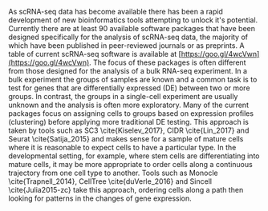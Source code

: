 As scRNA-seq data has become available there has been a rapid development of new bioinformatics tools attempting to unlock it's potential. Currently there are at least 90 available software packages that have been designed specifically for the analysis of scRNA-seq data, the majority of which have been published in peer-reviewed journals or as preprints. A table of current scRNA-seq software is available at [https://goo.gl/4wcVwn](https://goo.gl/4wcVwn). The focus of these packages is often different from those designed for the analysis of a bulk RNA-seq experiment. In a bulk experiment the groups of samples are known and a common task is to test for genes that are differentially expressed (DE) between two or more groups. In contrast, the groups in a single-cell experiment are usually unknown and the analysis is often more exploratory. Many of the current packages focus on assigning cells to groups based on expression profiles (clustering) before applying more traditional DE testing. This approach is taken by tools such as SC3 \cite{Kiselev_2017}, CIDR \cite{Lin_2017} and Seurat \cite{Satija_2015} and makes sense for a sample of mature cells where it is reasonable to expect cells to have a particular type. In the developmental setting, for example, where stem cells are differentiating into mature cells, it may be more appropriate to order cells along a continuous trajectory from one cell type to another. Tools such as Monocle \cite{Trapnell_2014}, CellTree \cite{duVerle_2016} and Sincell \cite{Julia2015-zc} take this approach, ordering cells along a path then looking for patterns in the changes of gene expression.